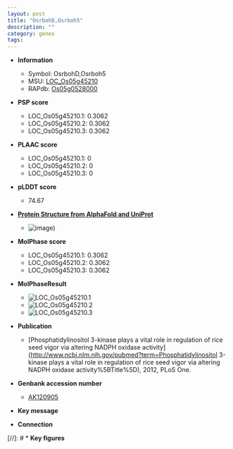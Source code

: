 ```yaml
---
layout: post
title: "OsrbohD,Osrboh5"
description: ""
category: genes
tags: 
---
```


* **Information**  
    + Symbol: OsrbohD,Osrboh5  
    + MSU: [LOC_Os05g45210](http://rice.plantbiology.msu.edu/cgi-bin/ORF_infopage.cgi?orf=LOC_Os05g45210)  
    + RAPdb: [Os05g0528000](http://rapdb.dna.affrc.go.jp/viewer/gbrowse_details/irgsp1?name=Os05g0528000)  

* **PSP score**  
    + LOC_Os05g45210.1: 0.3062 
    + LOC_Os05g45210.2: 0.3062 
    + LOC_Os05g45210.3: 0.3062 

* **PLAAC score**  
    + LOC_Os05g45210.1: 0 
    + LOC_Os05g45210.2: 0 
    + LOC_Os05g45210.3: 0 

* **pLDDT score**
    + 74.67

* **[Protein Structure from AlphaFold and UniProt](https://www.uniprot.org/uniprotkb/A0A0P0WPQ4/entry#structure)**
    + ![image](https://ricepsp.github.io/images/A/AF-A0A0P0WPQ4-F1.png))

* **MolPhase score**
    + LOC_Os05g45210.1: 0.3062
    + LOC_Os05g45210.2: 0.3062
    + LOC_Os05g45210.3: 0.3062

* **MolPhaseResult**
    + ![LOC_Os05g45210.1](https://ricepsp.github.io/pictures/LOC_Os05g/LOC_Os05g45210.1.png)
    + ![LOC_Os05g45210.2](https://ricepsp.github.io/pictures/LOC_Os05g/LOC_Os05g45210.2.png)
    + ![LOC_Os05g45210.3](https://ricepsp.github.io/pictures/LOC_Os05g/LOC_Os05g45210.3.png)

* **Publication**  
    + [Phosphatidylinositol 3-kinase plays a vital role in regulation of rice seed vigor via altering NADPH oxidase activity](http://www.ncbi.nlm.nih.gov/pubmed?term=Phosphatidylinositol 3-kinase plays a vital role in regulation of rice seed vigor via altering NADPH oxidase activity%5BTitle%5D), 2012, PLoS One.

* **Genbank accession number**  
    + [AK120905](http://www.ncbi.nlm.nih.gov/nuccore/AK120905)

* **Key message**  

* **Connection**  

[//]: # * **Key figures**  


